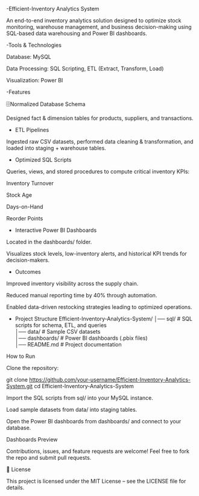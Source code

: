 -Efficient-Inventory Analytics System

An end-to-end inventory analytics solution designed to optimize stock monitoring, warehouse management, and business decision-making using SQL-based data warehousing and Power BI dashboards.

-Tools & Technologies

Database: MySQL

Data Processing: SQL Scripting, ETL (Extract, Transform, Load)

Visualization: Power BI

-Features

🗄Normalized Database Schema

Designed fact & dimension tables for products, suppliers, and transactions.

- ETL Pipelines

Ingested raw CSV datasets, performed data cleaning & transformation, and loaded into staging + warehouse tables.

- Optimized SQL Scripts

Queries, views, and stored procedures to compute critical inventory KPIs:

Inventory Turnover

Stock Age

Days-on-Hand

Reorder Points

- Interactive Power BI Dashboards

Located in the dashboards/
 folder.

Visualizes stock levels, low-inventory alerts, and historical KPI trends for decision-makers.

- Outcomes

Improved inventory visibility across the supply chain.

Reduced manual reporting time by 40% through automation.

Enabled data-driven restocking strategies leading to optimized operations.

- Project Structure
Efficient-Inventory-Analytics-System/
│── sql/                # SQL scripts for schema, ETL, and queries  
│── data/               # Sample CSV datasets  
│── dashboards/         # Power BI dashboards (.pbix files)  
│── README.md           # Project documentation  

 How to Run

Clone the repository:

git clone https://github.com/your-username/Efficient-Inventory-Analytics-System.git
cd Efficient-Inventory-Analytics-System


Import the SQL scripts from sql/ into your MySQL instance.

Load sample datasets from data/ into staging tables.

Open the Power BI dashboards from dashboards/ and connect to your database.

 Dashboards Preview





Contributions, issues, and feature requests are welcome! Feel free to fork the repo and submit pull requests.

📜 License

This project is licensed under the MIT License – see the LICENSE
 file for details.
